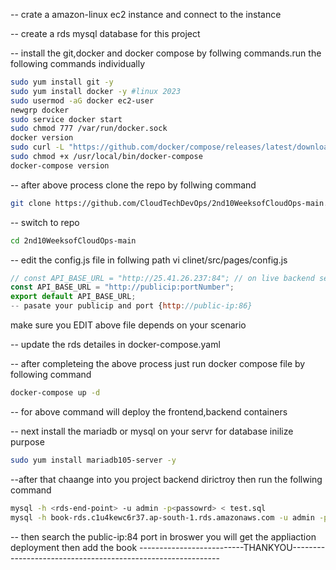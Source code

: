 -- crate a amazon-linux ec2 instance and connect to the instance

-- create a rds  mysql database for this project

-- install the git,docker and docker compose by follwing commands.run the following commands individually
```sh
sudo yum install git -y
sudo yum install docker -y #linux 2023
sudo usermod -aG docker ec2-user
newgrp docker
sudo service docker start
sudo chmod 777 /var/run/docker.sock
docker version
sudo curl -L "https://github.com/docker/compose/releases/latest/download/docker-compose-$(uname -s)-$(uname -m)" -o /usr/local/bin/docker-compose
sudo chmod +x /usr/local/bin/docker-compose
docker-compose version
``` 
-- after above process clone the repo by follwing command
```sh   
git clone https://github.com/CloudTechDevOps/2nd10WeeksofCloudOps-main.git
```  
-- switch to repo 
```sh    
cd 2nd10WeeksofCloudOps-main
```  
-- edit the config.js file in follwing path vi clinet/src/pages/config.js
```javascript
// const API_BASE_URL = "http://25.41.26.237:84"; // on live backend server which is running on port 84
const API_BASE_URL = "http://publicip:portNumber";
export default API_BASE_URL;
-- pasate your publicip and port {http://public-ip:86}
```
make sure you EDIT above file depends on your scenario


-- update the rds detailes in docker-compose.yaml

-- after completeing the above process just run docker compose file by following command
```sh    
docker-compose up -d
```   
-- for above command will deploy the frontend,backend containers

-- next install the mariadb or mysql on your servr for database inilize purpose 
```sh    
sudo yum install mariadb105-server -y
```    
--after that chaange into you project backend dirictroy then run the follwing command 
```sh    
mysql -h <rds-end-point> -u admin -p<passowrd> < test.sql
mysql -h book-rds.c1u4kewc6r37.ap-south-1.rds.amazonaws.com -u admin -p soundaryacs < test.sql   ## example command chamge the values
```    
-- then search the public-ip:84 port in broswer you will get the appliaction deployment then add the book
    --------------------------THANKYOU------------------------------------------------------------
